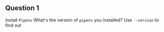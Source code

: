 ## Question 1
Install ```Pipenv```
What's the version of ```pipenv``` you installed?
Use ```--version``` to find out
